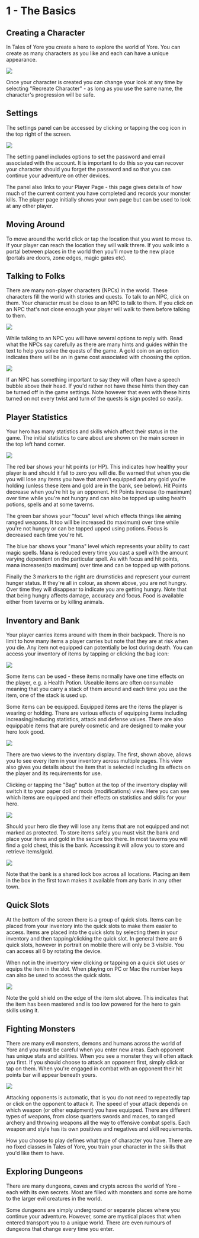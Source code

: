 # 1 - The Basics
## Creating a Character
In Tales of Yore you create a hero to explore the world of Yore. You can create as many characters as you like and each can have a unique appearance. 

![]({{DOC_PATH}}14f5df12bbf0d14863133388521975ed.png)

Once your character is created you can change your look at any time by selecting "Recreate Character" - as long as you use the same name, the character's progression will be safe.
## Settings
The settings panel can be accessed by clicking or tapping the cog icon in the top right of the screen. 

![]({{DOC_PATH}}165507d2bde8b8d41fcd7cc5821e19f8.png)

The setting panel includes options to set the password and email associated with the account. It is important to do this so you can recover your character should you forget the password and so that you can continue your adventure on other devices. 

The panel also links to your Player Page - this page gives details of how much of the current content you have completed and records your monster kills. The player page initially shows your own page but can be used to look at any other player.
## Moving Around
To move around the world click or tap the location that you want to move to. If your player can reach the location they will walk threre. If you walk into a portal between places in the world then you'll move to the new place (portals are doors, zone edges, magic gates etc). 
## Talking to Folks
There are many non-player characters (NPCs) in the world. These characters fill the world with stories and quests. To talk to an NPC, click on them. Your character must be close to an NPC to talk to them. If you click on an NPC that's not close enough your player will walk to them before talking to them.

![]({{DOC_PATH}}4be249ecf9ce9574497dce99507ff49d.png)

While talking to an NPC you will have several options to reply with. Read what the NPCs say carefully as there are many hints and guides within the text to help you solve the quests of the game. A gold coin on an option indicates there will be an in game cost associated with choosing the option. 

![]({{DOC_PATH}}300ffc23f4269f985a70d67a3437e940.png)

If an NPC has something important to say they will often have a speech bubble above their head. If you'd rather not have these hints then they can be turned off in the game settings. Note however that even with these hints turned on not every twist and turn of the quests is sign posted so easily.
## Player Statistics
Your hero has many statistics and skills which affect their status in the game. The initial statistics to care about are shown on the main screen in the top left hand corner.

![]({{DOC_PATH}}923a96be7795a80f4d14c1a3d7098757.png)

The red bar shows your hit points (or HP). This indicates how healthy your player is and should it fall to zero you will die. Be warned that when you die you will lose any items you have that aren't equipped and any gold you're holding (unless these item and gold are in the bank, see below). Hit Points decrease when you're hit by an opponent. Hit Points increase (to maximum) over time while you're not hungry and can also be topped up using health potions, spells and at some taverns.

The green bar shows your "focus" level which effects things like aiming ranged weapons. It too will be increased (to maximum) over time while you're not hungry or can be topped upped using potions. Focus is decreased each time you're hit.

The blue bar shows your "mana" level which represents your ability to cast magic spells. Mana is reduced every time you cast a spell with the amount varying dependent on the particular spell. As with focus and hit points, mana increases(to maximum)  over time and can be topped up with potions.

Finally the 3 markers to the right are drumsticks and represent your current hunger status. If they're all in colour, as shown above, you are not hungry. Over time they will disappear to indicate you are getting hungry. Note that that being hungry affects damage, accuracy and focus. Food is available either from taverns or by killing animals. 
## Inventory and Bank
Your player carries items around with them in their backpack. There is no limit to how many items a player carries but note that they are at risk when you die. Any item not equipped can potentially be lost during death. You can access your inventory of items by tapping or clicking the bag icon:

![]({{DOC_PATH}}e47108870890ea12583eb534912caa69.png)

Some items can be used - these items normally have one time effects on the player, e.g. a Health Potion. Useable items are often consumable meaning that you carry a stack of them around and each time you use the item, one of the stack is used up.

Some items can be equipped. Equipped items are the items the player is wearing or holding. There are various effects of equipping items including increasing/reducing statistics, attack and defense values. There are also equippable items that are purely cosmetic and are designed to make your hero look good.

![]({{DOC_PATH}}e759c5c224f216ac15a01be30bcb34fb.png)

There are two views to the inventory display. The first, shown above, allows you to see every item in your inventory across multiple pages. This view also gives you details about the item that is selected including its effects on the player and its requirements for use. 

Clicking or tapping the "Bag" button at the top of the inventory display will switch it to your paper doll or mods (modifications) view. Here you can see which items are equipped and their effects on statistics and skills for your hero.

![]({{DOC_PATH}}c5d29f4c07098de08ef20f163236a315.png)

Should your hero die they will lose any items that are not equipped and not marked as protected. To store items safely you must visit the bank and place your items and gold in the secure box there. In most taverns you will find a gold chest, this is the bank. Accessing it will allow you to store and retrieve items/gold.

![]({{DOC_PATH}}f97cbd7bee8b4d14888f35fb8197df1c.png)

Note that the bank is a shared lock box across all locations. Placing an item in the box in the first town makes it available from any bank in any other town.

## Quick Slots
At the bottom of the screen there is a group of quick slots. Items can be placed from your inventory into the quick slots to make them easier to access. Items are placed into the quick slots by selecting them in your inventory and then tapping/clicking the quick slot. In general there are 6 quick slots, however in portrait on mobile there will only be 3 visible. You can access all 6 by rotating the device.

When not in the inventory view clicking or tapping on a quick slot uses or equips the item in the slot. When playing on PC or Mac the number keys can also be used to access the quick slots.

![]({{DOC_PATH}}c340ec8adb918ef6c896cb85590becd8.png)

Note the gold shield on the edge of the item slot above. This indicates that the item has been mastered and is too low powered for the hero to gain skills using it. 
## Fighting Monsters
There are many evil monsters, demons and humans across the world of Yore and you must be careful when you enter new areas. Each opponent has unique stats and abilities. When you see a monster they will often attack you first. If you should choose to attack an opponent first, simply click or tap on them. When you're engaged in combat with an opponent their hit points bar will appear beneath yours.

![]({{DOC_PATH}}30fb935ed478f1c19c8060407fc44e45.png)

Attacking opponents is automatic, that is you do not need to repeatedly tap or click on the opponent to attack it. The speed of your attack depends on which weapon (or other equipment) you have equipped. There are different types of weapons, from close quarters swords and maces, to ranged archery and throwing weapons all the way to offensive combat spells. Each weapon and style has its own positives and negatives and skill requiements. 

How you choose to play defines what type of character you have. There are no fixed classes in Tales of Yore, you train your character in the skills that you'd like them to have.
## Exploring Dungeons
There are many dungeons, caves and crypts across the world of Yore - each with its own secrets. Most are filled with monsters and some are home to the larger evil creatures in the world. 

Some dungeons are simply underground or separate places where you continue your adventure. However, some are mystical places that when entered transport you to a unique world. There are even rumours of dungeons that change every time you enter.
